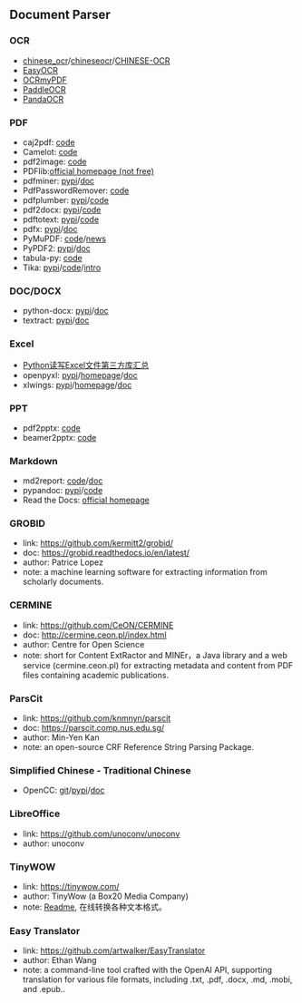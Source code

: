 ## **Document Parser**

### OCR
  * [chinese_ocr](https://github.com/YCG09/chinese_ocr)/[chineseocr](https://github.com/chineseocr/chineseocr)/[CHINESE-OCR](https://github.com/xiaofengShi/CHINESE-OCR)
  * [EasyOCR](https://github.com/JaidedAI/EasyOCR)
  * [OCRmyPDF](https://github.com/jbarlow83/OCRmyPDF)
  * [PaddleOCR](https://github.com/PaddlePaddle/PaddleOCR)
  * [PandaOCR](https://github.com/miaomiaosoft/PandaOCR)

### PDF
  * caj2pdf: [code](https://github.com/caj2pdf/caj2pdf)
  * Camelot: [code](https://github.com/camelot-dev/camelot)
  * pdf2image: [code](https://github.com/Belval/pdf2image)
  * PDFlib:[official homepage (not free)](https://www.pdflib.com/)
  * pdfminer: [pypi](https://pypi.org/project/pdfminer/)/[doc](https://euske.github.io/pdfminer/index.html)
  * PdfPasswordRemover: [code](https://github.com/SeppPenner/PdfPasswordRemover)
  * pdfplumber: [pypi](https://pypi.org/project/pdfplumber/)/[code](https://github.com/jsvine/pdfplumber)
  * pdf2docx: [pypi](https://pypi.org/project/pdf2docx/)/[code](https://github.com/dothinking/pdf2docx)
  * pdftotext: [pypi](https://pypi.org/project/pdftotext/)/[code](https://github.com/jalan/pdftotext)
  * pdfx: [pypi](https://pypi.org/project/pdfx/1.3.0/)/[doc](https://www.metachris.com/pdfx/)
  * PyMuPDF: [code](https://github.com/pymupdf/PyMuPDF)/[news](https://mp.weixin.qq.com/s/BJphKWPpl5UxDdbRV89GuQ)
  * PyPDF2: [pypi](https://pypi.org/project/PyPDF2/)/[doc](http://mstamy2.github.io/PyPDF2/)
  * tabula-py: [code](https://github.com/chezou/tabula-py)
  * Tika: [pypi](https://pypi.org/project/tika/1.8.8/)/[code](https://github.com/chrismattmann/tika-python)/[intro](https://www.cnblogs.com/baiboy/p/tika.html)

### DOC/DOCX
  * python-docx: [pypi](https://pypi.org/project/python-docx/)/[doc](https://python-docx.readthedocs.io/en/latest/#)
  * textract: [pypi](https://pypi.org/project/textract/)/[doc](https://textract.readthedocs.io/en/stable/)
  
### Excel
  * [Python读写Excel文件第三方库汇总](https://blog.csdn.net/qq_34617032/article/details/80433939)
  * openpyxl: [pypi](https://pypi.org/project/openpyxl/)/[homepage](https://openpyxl.readthedocs.io/en/stable/index.html)/[doc](https://openpyxl.readthedocs.io/en/stable/)
  * xlwings: [pypi](https://pypi.org/project/xlwings/)/[homepage](https://www.xlwings.org/)/[doc](https://docs.xlwings.org/en/stable/index.html)

### PPT
  * pdf2pptx: [code](https://github.com/kevinmcguinness/pdf2pptx)
  * beamer2pptx: [code](https://github.com/martinGithub/beamer2pptx)

### Markdown
  * md2report: [code](https://github.com/woolen-sheep/md2report)/[doc](https://woolen-sheep.github.io/md2report/)
  * pypandoc: [pypi](https://pypi.org/project/pypandoc/#installing-pandoc-manually)/[code](https://github.com/bebraw/pypandoc)
  * Read the Docs: [official homepage ](https://readthedocs.org/)

### GROBID
  * link: https://github.com/kermitt2/grobid/
  * doc: https://grobid.readthedocs.io/en/latest/
  * author: Patrice Lopez
  * note: a machine learning software for extracting information from scholarly documents.
  
### CERMINE
  * link: https://github.com/CeON/CERMINE
  * doc: http://cermine.ceon.pl/index.html
  * author: Centre for Open Science
  * note: short for Content ExtRactor and MINEr，a Java library and a web service (cermine.ceon.pl) for extracting metadata and content from PDF files containing academic publications. 

### ParsCit
  * link: https://github.com/knmnyn/parscit
  * doc: https://parscit.comp.nus.edu.sg/
  * author: Min-Yen Kan
  * note: an open-source CRF Reference String Parsing Package. 

### Simplified Chinese - Traditional Chinese
  * OpenCC: [git](https://github.com/BYVoid/OpenCC)/[pypi](https://pypi.org/project/opencc-python/)/[doc](https://bitbucket.org/victorlin/opencc_python)

### LibreOffice
 * link: https://github.com/unoconv/unoconv
 * author: unoconv

### TinyWOW
  * link: https://tinywow.com/
  * author: TinyWow (a Box20 Media Company)
  * note: [Readme](https://tinywow.com/your-data), 在线转换各种文本格式。

### Easy Translator
  * link: https://github.com/artwalker/EasyTranslator
  * author: Ethan Wang
  * note: a command-line tool crafted with the OpenAI API, supporting translation for various file formats, including .txt, .pdf, .docx, .md, .mobi, and .epub..
